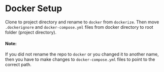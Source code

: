 # Docker Setup

Clone to project directory and rename to `docker` from `dockerize`. Then move `.dockerignore` and `docker-compose.yml` files from docker directory to root folder (project directory).

#### Note:
If you did not rename the repo to `docker` or you changed it to another name, then you have to make changes to `docker-compose.yml` files to point to the correct path.
